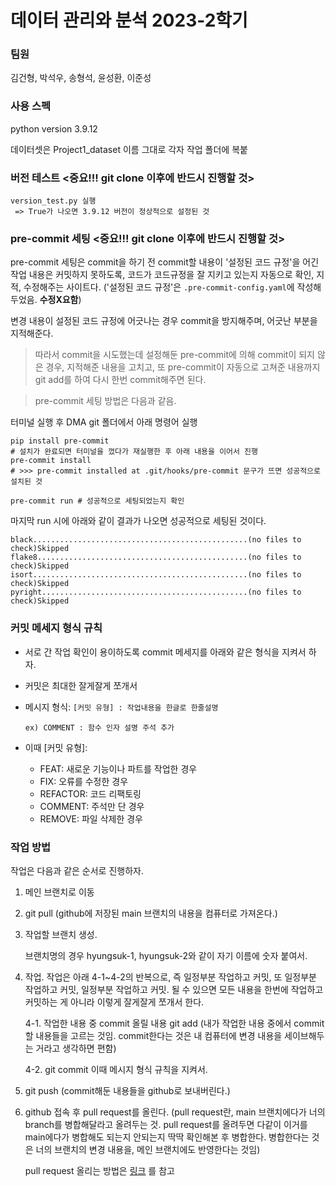 # 데이터 관리와 분석 2023-2학기

### 팀원

김건형, 박석우, 송형석, 윤성환, 이준성

### 사용 스펙

python version 3.9.12

데이터셋은 Project1_dataset 이름 그대로 각자 작업 폴더에 복붙

### 버전 테스트 <중요!!! git clone 이후에 반드시 진행할 것>

```shell
version_test.py 실행
 => True가 나오면 3.9.12 버전이 정상적으로 설정된 것
```

### pre-commit 세팅 <중요!!! git clone 이후에 반드시 진행할 것>

pre-commit 세팅은
commit을 하기 전 commit할 내용이 '설정된 코드 규정'을 어긴 작업 내용은 커밋하지 못하도록, 코드가 코드규정을 잘 지키고 있는지 자동으로 확인, 지적, 수정해주는 사이트다.
('설정된 코드 규정'은 `.pre-commit-config.yaml`에 작성해두었음. __수정X요함__)

변경 내용이 설정된 코드 규정에 어긋나는 경우 commit을 방지해주며, 어긋난 부분을 지적해준다.

> 따라서 commit을 시도했는데 설정해둔 pre-commit에 의해 commit이 되지 않은 경우, 지적해준 내용을 고치고, 또 pre-commit이 자동으로 고쳐준 내용까지 git add를 하여 다시 한번 commit해주면 된다.

> pre-commit 세팅 방법은 다음과 같음.

터미널 실행 후 DMA git 폴더에서 아래 명령어 실행

```shell
pip install pre-commit
# 설치가 완료되면 터미널을 껐다가 재실행한 후 아래 내용을 이어서 진행
pre-commit install
# >>> pre-commit installed at .git/hooks/pre-commit 문구가 뜨면 성공적으로 설치된 것

pre-commit run # 성공적으로 세팅되었는지 확인
```
마지막 run 시에 아래와 같이 결과가 나오면 성공적으로 세팅된 것이다.
```
black................................................(no files to check)Skipped
flake8...............................................(no files to check)Skipped
isort................................................(no files to check)Skipped
pyright..............................................(no files to check)Skipped
```

### 커밋 메세지 형식 규칙

- 서로 간 작업 확인이 용이하도록 commit 메세지를 아래와 같은 형식을 지켜서 하자.

- 커밋은 최대한 잘게잘게 쪼개서

- 메시지 형식: `[커밋 유형] : 작업내용을 한글로 한줄설명`

  `ex) COMMENT : 함수 인자 설명 주석 추가`

- 이때 [커밋 유형]:
  - FEAT: 새로운 기능이나 파트를 작업한 경우
  - FIX: 오류를 수정한 경우
  - REFACTOR: 코드 리팩토링
  - COMMENT: 주석만 단 경우
  - REMOVE: 파일 삭제한 경우


### 작업 방법
작업은 다음과 같은 순서로 진행하자.

1. 메인 브랜치로 이동
2. git pull (github에 저장된 main 브랜치의 내용을 컴퓨터로 가져온다.)
3. 작업할 브랜치 생성. 
  
    브랜치명의 경우 hyungsuk-1, hyungsuk-2와 같이 자기 이름에 숫자 붙여서.
4. 작업. 작업은 아래 4-1~4-2의 반복으로, 즉 일정부분 작업하고 커밋, 또 일정부분 작업하고 커밋, 일정부분 작업하고 커밋. 될 수 있으면 모든 내용을 한번에 작업하고 커밋하는 게 아니라 이렇게 잘게잘게 쪼개서 한다.

    4-1. 작업한 내용 중 commit 올릴 내용 git add (내가 작업한 내용 중에서 commit할 내용들을 고르는 것임. commit한다는 것은 내 컴퓨터에 변경 내용을 세이브해두는 거라고 생각하면 편함)

    4-2.  git commit 이때 메시지 형식 규칙을 지켜서.

5. git push (commit해둔 내용들을 github로 보내버린다.)
6. github 접속 후 pull request를 올린다. (pull request란, main 브랜치에다가 너의 branch를 병합해달라고 올려두는 것. pull request를 올려두면 다같이 이거를 main에다가 병합해도 되는지 안되는지 딱딱 확인해본 후 병합한다. 병합한다는 것은 너의 브랜치의 변경 내용을, 메인 브랜치에도 반영한다는 것임)

    pull request 올리는 방법은 [링크](https://www.youtube.com/watch?v=Ru9qv-tHj7I) 를 참고

